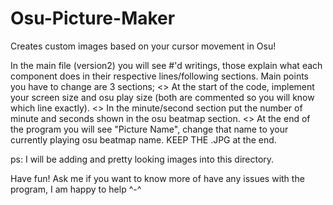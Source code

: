 # Osu-Picture-Maker
Creates custom images based on your cursor movement in Osu! 

In the main file (version2) you will see #'d writings, those explain what each component does in their respective lines/following sections. 
Main points you have to change are 3 sections; 
<> At the start of the code, implement your screen size and osu play size (both are commented so you will know which line exactly). 
<> In the minute/second section put the number of minute and seconds shown in the osu beatmap section. 
<> At the end of the program you will see "Picture Name", change that name to your currently playing osu beatmap name. KEEP THE .JPG at the end. 

ps: I will be adding and pretty looking images into this directory. 

Have fun! 
Ask me if you want to know more of have any issues with the program, I am happy to help ^-^
